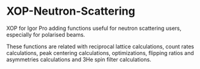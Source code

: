 # XOP-Neutron-Scattering
XOP for Igor Pro adding functions useful for neutron scattering users, especially for polarised beams.

These functions are related with reciprocal lattice calculations, count rates calculations, peak centering calculations, optimizations, flipping ratios and asymmetries calculations and 3He spin filter calculations.
